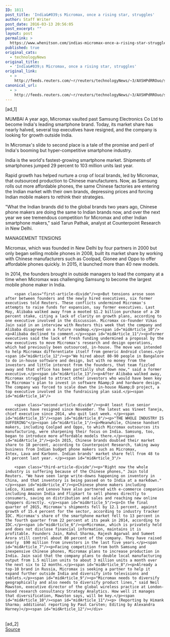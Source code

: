 ```yaml
---
ID: 1811
post_title: 'India&#039;s Micromax, once a rising star, struggles'
author: Staff Writer
post_date: 2016-03-13 20:56:05
post_excerpt: ""
layout: post
permalink: >
  https://www.whenitson.com/indias-micromax-once-a-rising-star-struggles/
published: true
original_cats:
  - technologyNews
original_title:
  - 'India&#039;s Micromax, once a rising star, struggles'
original_link:
  - >
    http://feeds.reuters.com/~r/reuters/technologyNews/~3/AXSHPdRROuo/story01.htm
canonical_url:
  - >
    http://feeds.reuters.com/~r/reuters/technologyNews/~3/AXSHPdRROuo/story01.htm
---
```

 [ad_1]
<br><div id="articleText">
<span id="midArticle_start"/>

<span id="midArticle_0"/><span class="focusParagraph" readability="8"><p><span class="articleLocation">MUMBAI</span> A year ago, Micromax vaulted past Samsung Electronics Co Ltd to become India's leading smartphone brand. Today, its market share has nearly halved, several top executives have resigned, and the company is looking for growth outside India.</p></span><span id="midArticle_1"/><p>In Micromax's slide to second place is a tale of the promise and peril of India's booming but hyper-competitive smartphone industry.</p><span id="midArticle_2"/><p>India is the world's fastest-growing smartphone market. Shipments of smartphones jumped 29 percent to 103 million units last year.</p><span id="midArticle_3"/><p>Rapid growth has helped nurture a crop of local brands, led by Micromax, that outsourced production to Chinese manufacturers. Now, as Samsung rolls out more affordable phones, the same Chinese factories are entering the Indian market with their own brands, depressing prices and forcing Indian mobile makers to rethink their strategies.</p><span id="midArticle_4"/><p>"What the Indian brands did to the global brands two years ago, Chinese phone makers are doing the same to Indian brands now, and over the next year we see tremendous competition for Micromax and other Indian smartphone makers," said Tarun Pathak, analyst at Counterpoint Research in New Delhi.</p><span id="midArticle_5"/><span id="midArticle_6"/><p>MANAGEMENT TENSIONS</p><span id="midArticle_7"/><p>Micromax, which was founded in New Delhi by four partners in 2000 but only began selling mobile phones in 2008, built its market share by working with Chinese manufacturers such as Coolpad, Gionee and Oppo to offer affordable phones quickly. In 2015, it launched more than 40 new models.</p><span id="midArticle_8"/><p>In 2014, the founders brought in outside managers to lead the company at a time when Micromax was challenging Samsung to become the largest mobile phone maker in India.</p><span id="midArticle_9"/>
        
        <span class="first-article-divide"/><p>But tensions arose soon after between founders and the newly hired executives, six former executives told Reuters. These conflicts undermined Micromax's attempts to raise funds for expansion, say former executives. Last May, Alibaba walked away from a mooted $1.2 billion purchase of a 20 percent stake, citing a lack of clarity on growth plans, according to one executive involved in the discussion. Micromax co-founder Vikas Jain said in an interview with Reuters this week that the company and Alibaba disagreed on a future roadmap.</p><span id="midArticle_10"/><p>Alibaba declined to comment.</p><span id="midArticle_11"/><p>Former executives said the lack of fresh funding undermined a proposal by the new executives to move Micromax's research and design operations, which had previously been outsourced, in-house. The move was intended to help Micromax differentiate itself from generic Android clones.</p><span id="midArticle_12"/><p>"We hired about 80-90 people in Bangalore to do in-house software and design, but with no money from the investors and little interest from the founders, that team fizzled away and that office has been partially shut down now," said a former executive.</p><span id="midArticle_13"/><p>After Alibaba walked away, Micromax struggled to attract other investors who would have been key to Micromax's plan to invest in software R&amp;D and hardware design. The company was forced to scale down the in-house R&amp;D project, a top executive involved in the fundraising plan said.</p><span id="midArticle_14"/>
        
        <span class="second-article-divide"/><p>At least five senior executives have resigned since November. The latest was Vineet Taneja, chief executive since 2014, who quit last week. </p><span id="midArticle_15"/><span id="midArticle_0"/><p>"THE WHOLE INDUSTRY IS SUFFERING"</p><span id="midArticle_1"/><p>Meanwhile, Chinese handset makers, including Coolpad and Oppo, to which Micromax outsources its manufacturing, were sharpening their focus on India. Samsung, too, began to introduce more affordable models there.</p><span id="midArticle_2"/><p>In 2015, Chinese brands doubled their market share to 18 percent, according to Counterpoint Research, taking away business from Indian budget phone makers such as Micromax, Intex, Lava and Karbonn. Indian brands' market share fell from 48 to 43 percent last year. </p><span id="midArticle_3"/>
        
        <span class="third-article-divide"/><p>"Right now the whole industry is suffering because of the Chinese phones," Jain told Reuters. "We have seen large write-downs happening on inventory in China, and that inventory is being passed on to India at a markdown."</p><span id="midArticle_4"/><p>Chinese phone makers including LeEco, Xiaomi and Lenovo have also partnered with e-commerce companies including Amazon India and Flipkart to sell phones directly to consumers, saving on distribution and sales and reaching new online shoppers directly. </p><span id="midArticle_5"/><p>In the final quarter of 2015, Micromax's shipments fell by 12.1 percent, against growth of 15.4 percent for the sector, according to industry tracker IDC. Micromax's share of the smartphone market fell to 13 percent in the fourth quarter from 22 percent at its peak in 2014, according to IDC.</p><span id="midArticle_6"/><p>Micromax, which is privately held and does not disclose financial information, maintains it is profitable. Founders Jain, Rahul Sharma, Rajesh Agarwal and Sumeet Arora still control about 80 percent of the company. They have raised nearly  $90 million from investors in the last five years.</p><span id="midArticle_7"/><p>Facing competition from both Samsung and inexpensive Chinese phones, Micromax plans to increase production in India. Jain said that the company plans to double local manufacturing output from 1.5 million units to about 3 million units a month over the next six to 12 months.</p><span id="midArticle_8"/><p>Already a top-10 brand in Russia, Micromax is seeking a partner to help it expand further outside India and diversify into televisions and tablets.</p><span id="midArticle_9"/><p>"Micromax needs to diversify geographically and also needs to diversify product lines," said Neil Mawston, executive director of the global wireless practice at London-based research consultancy Strategy Analytics. How well it manages that diversification, Mawston says, will be key.</p><span id="midArticle_10"/><span id="midArticle_11"/><p> (Reporting by Himank Sharma; additional reporting by Paul Carsten; Editing by Alexandra Harney)</p><span id="midArticle_12"/></div>
<br>[ad_2]
<br><a href="http://feeds.reuters.com/~r/reuters/technologyNews/~3/AXSHPdRROuo/story01.htm">Source </a>